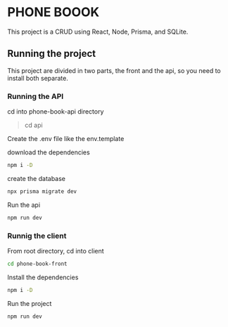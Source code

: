 # PHONE BOOOK

This project is a CRUD using React, Node, Prisma, and SQLite.

## Running the project

This project are divided in two parts, the front and the api, so you need to install both separate.

### Running the API

cd into phone-book-api directory
> cd api

Create the .env file like the env.template

download the dependencies

````bash
npm i -D
````

create the database

````bash
npx prisma migrate dev
````

Run the api
````bash
npm run dev
````

### Runnig the client

From root directory, cd into client

````bash
cd phone-book-front
````

Install the dependencies

````bash
npm i -D
````

Run the project

````bash
npm run dev
````
